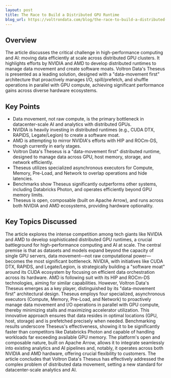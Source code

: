 ```yaml
---
layout: post 
title: The Race to Build a Distributed GPU Runtime
blog_url: https://voltrondata.com/blog/the-race-to-build-a-distributed-gpu-runtime?utm_source=tldrai 
---
```


## Overview

The article discusses the critical challenge in high-performance computing and AI: moving data efficiently at scale across distributed GPU clusters. It highlights efforts by NVIDIA and AMD to develop distributed runtimes to manage data movement and create software moats. Voltron Data's Theseus is presented as a leading solution, designed with a "data-movement first" architecture that proactively manages I/O, spill/prefetch, and shuffle operations in parallel with GPU compute, achieving significant performance gains across diverse hardware ecosystems.

## Key Points

- Data movement, not raw compute, is the primary bottleneck in datacenter-scale AI and analytics with distributed GPUs.
- NVIDIA is heavily investing in distributed runtimes (e.g., CUDA DTX, RAPIDS, Legate/Legion) to create a software moat.
- AMD is attempting to mirror NVIDIA's efforts with HIP and ROCm-DS, though currently in early stages.
- Voltron Data's Theseus is a "data-movement first" distributed runtime, designed to manage data across GPU, host memory, storage, and network efficiently.
- Theseus utilizes specialized asynchronous executors for Compute, Memory, Pre-Load, and Network to overlap operations and hide latencies.
- Benchmarks show Theseus significantly outperforms other systems, including Databricks Photon, and operates efficiently beyond GPU memory limits.
- Theseus is open, composable (built on Apache Arrow), and runs across both NVIDIA and AMD ecosystems, providing hardware optionality.

## Key Topics Discussed

The article explores the intense competition among tech giants like NVIDIA and AMD to develop sophisticated distributed GPU runtimes, a crucial battleground for high-performance computing and AI at scale. The central premise is that as datasets and models expand beyond the capacity of single GPU servers, data movement—not raw computational power—becomes the most significant bottleneck. NVIDIA, with initiatives like CUDA DTX, RAPIDS, and Legate/Legion, is strategically building a "software moat" around its CUDA ecosystem by focusing on efficient data orchestration across its hardware. AMD is following suit with its HIP and ROCm-DS technologies, aiming for similar capabilities. However, Voltron Data's Theseus emerges as a key player, distinguished by its "data-movement first" architectural design. Theseus employs four specialized, asynchronous executors (Compute, Memory, Pre-Load, and Network) to proactively manage data movement and I/O operations in parallel with GPU compute, thereby minimizing stalls and maximizing accelerator utilization. This innovative approach ensures that data resides in optimal locations (GPU, host, storage) and is prefetched precisely when needed. Benchmarking results underscore Theseus's effectiveness, showing it to be significantly faster than competitors like Databricks Photon and capable of handling workloads far exceeding available GPU memory. The platform's open and composable nature, built on Apache Arrow, allows it to integrate seamlessly into existing analytics and AI pipelines and, notably, it operates across both NVIDIA and AMD hardware, offering crucial flexibility to customers. The article concludes that Voltron Data's Theseus has effectively addressed the complex problem of distributed data movement, setting a new standard for datacenter-scale analytics and AI.


